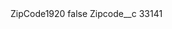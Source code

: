 <?xml version="1.0" encoding="UTF-8"?>
<CustomMetadata xmlns="http://soap.sforce.com/2006/04/metadata" xmlns:xsi="http://www.w3.org/2001/XMLSchema-instance" xmlns:xsd="http://www.w3.org/2001/XMLSchema">
    <label>ZipCode1920</label>
    <protected>false</protected>
    <values>
        <field>Zipcode__c</field>
        <value xsi:type="xsd:string">33141</value>
    </values>
</CustomMetadata>
